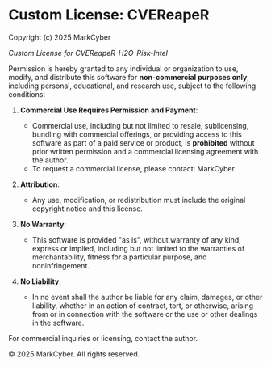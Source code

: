 # Custom License: CVEReapeR

Copyright (c) 2025 MarkCyber

*Custom License for CVEReapeR-H2O-Risk-Intel*

Permission is hereby granted to any individual or organization to use, modify, and distribute this software for **non-commercial purposes only**, including personal, educational, and research use, subject to the following conditions:

1. **Commercial Use Requires Permission and Payment**:
   - Commercial use, including but not limited to resale, sublicensing, bundling with commercial offerings, or providing access to this software as part of a paid service or product, is **prohibited** without prior written permission and a commercial licensing agreement with the author.
   - To request a commercial license, please contact: MarkCyber

2. **Attribution**:
   - Any use, modification, or redistribution must include the original copyright notice and this license.

3. **No Warranty**:
   - This software is provided "as is", without warranty of any kind, express or implied, including but not limited to the warranties of merchantability, fitness for a particular purpose, and noninfringement.

4. **No Liability**:
   - In no event shall the author be liable for any claim, damages, or other liability, whether in an action of contract, tort, or otherwise, arising from or in connection with the software or the use or other dealings in the software.


For commercial inquiries or licensing, contact the author.

© 2025 MarkCyber. All rights reserved.
